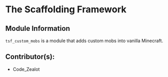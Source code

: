 # The Scaffolding Framework

## Module Information

`tsf_custom_mobs` is a module that adds custom mobs into vanilla Minecraft.

## Contributor(s):
- Code_Zealot
